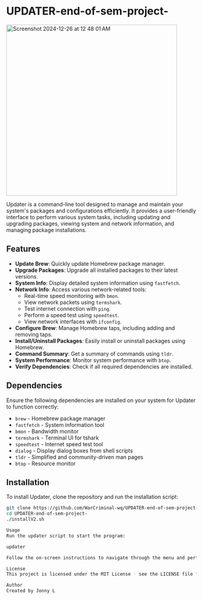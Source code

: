 # UPDATER-end-of-sem-project-

<img width="452" alt="Screenshot 2024-12-26 at 12 48 01 AM" src="https://github.com/user-attachments/assets/c010b0ec-b783-4d2d-9d64-1105b9ebef38" />


 Updater is a command-line tool designed to manage and maintain your system's packages and configurations efficiently. It provides a user-friendly interface to perform various system tasks, including updating and upgrading packages, viewing system and network information, and managing package installations.

## Features

- **Update Brew**: Quickly update Homebrew package manager.
- **Upgrade Packages**: Upgrade all installed packages to their latest versions.
- **System Info**: Display detailed system information using `fastfetch`.
- **Network Info**: Access various network-related tools:
  - Real-time speed monitoring with `bmon`.
  - View network packets using `termshark`.
  - Test internet connection with `ping`.
  - Perform a speed test using `speedtest`.
  - View network interfaces with `ifconfig`.
- **Configure Brew**: Manage Homebrew taps, including adding and removing taps.
- **Install/Uninstall Packages**: Easily install or uninstall packages using Homebrew.
- **Command Summary**: Get a summary of commands using `tldr`.
- **System Performance**: Monitor system performance with `btop`.
- **Verify Dependencies**: Check if all required dependencies are installed.

## Dependencies

Ensure the following dependencies are installed on your system for Updater to function correctly:

- `brew` - Homebrew package manager
- `fastfetch` - System information tool
- `bmon` - Bandwidth monitor
- `termshark` - Terminal UI for tshark
- `speedtest` - Internet speed test tool
- `dialog` - Display dialog boxes from shell scripts
- `tldr` - Simplified and community-driven man pages
- `btop` - Resource monitor

## Installation

To install Updater, clone the repository and run the installation script:

```bash
git clone https://github.com/WarCriminal-wq/UPDATER-end-of-sem-project-.git
cd UPDATER-end-of-sem-project-
./installV2.sh

Usage
Run the updater script to start the program:

updater

Follow the on-screen instructions to navigate through the menu and perform various tasks.

License
This project is licensed under the MIT License - see the LICENSE file for details.

Author
Created by Jonny L
